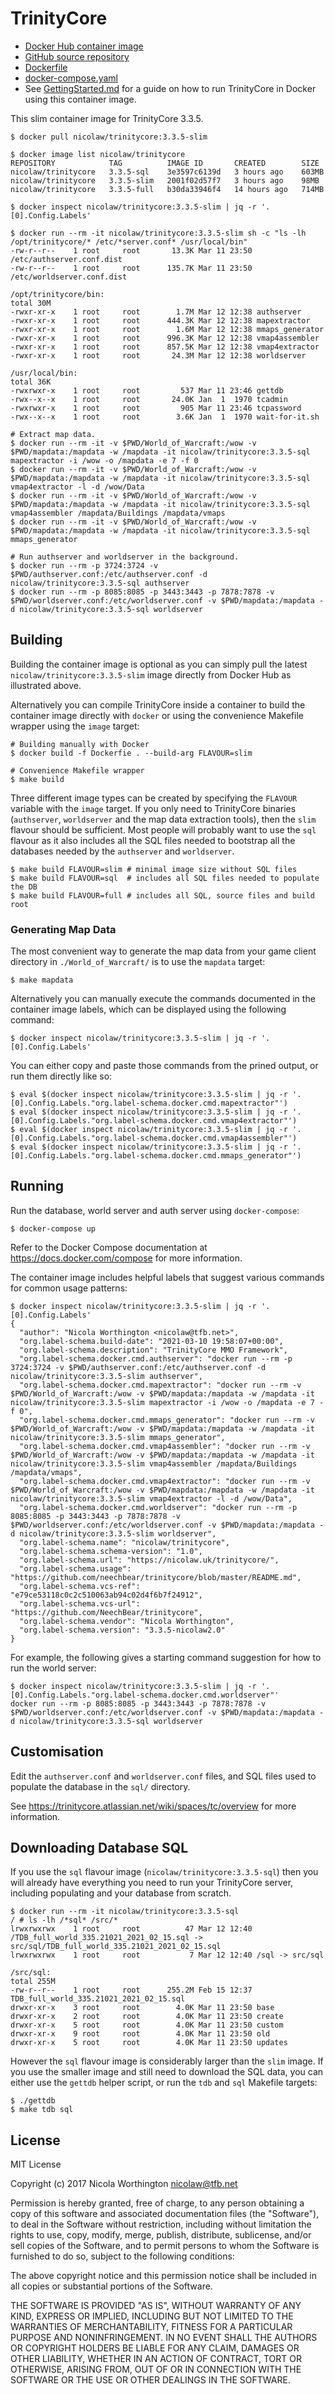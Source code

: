 # TrinityCore

* [Docker Hub container image](https://hub.docker.com/r/nicolaw/trinitycore/)
* [GitHub source repository](https://github.com/NeechBear/trinitycore/)
* [Dockerfile](https://raw.githubusercontent.com/neechbear/trinitycore/master/Dockerfile)
* [docker-compose.yaml](https://raw.githubusercontent.com/neechbear/trinitycore/master/docker-compose.yaml)
* See [GettingStarted.md](https://github.com/neechbear/trinitycore/blob/master/GettingStarted.md)
  for a guide on how to run TrinityCore in Docker using this container image.

This slim container image for TrinityCore 3.3.5.

    $ docker pull nicolaw/trinitycore:3.3.5-slim
    
    $ docker image list nicolaw/trinitycore
    REPOSITORY            TAG          IMAGE ID       CREATED        SIZE
    nicolaw/trinitycore   3.3.5-sql    3e3597c6139d   3 hours ago    603MB
    nicolaw/trinitycore   3.3.5-slim   2001f02d57f7   3 hours ago    98MB
    nicolaw/trinitycore   3.3.5-full   b30da33946f4   14 hours ago   714MB
    
    $ docker inspect nicolaw/trinitycore:3.3.5-slim | jq -r '.[0].Config.Labels'
    
    $ docker run --rm -it nicolaw/trinitycore:3.3.5-slim sh -c "ls -lh /opt/trinitycore/* /etc/*server.conf* /usr/local/bin"
    -rw-r--r--    1 root     root       13.3K Mar 11 23:50 /etc/authserver.conf.dist
    -rw-r--r--    1 root     root      135.7K Mar 11 23:50 /etc/worldserver.conf.dist
    
    /opt/trinitycore/bin:
    total 30M    
    -rwxr-xr-x    1 root     root        1.7M Mar 12 12:38 authserver
    -rwxr-xr-x    1 root     root      444.3K Mar 12 12:38 mapextractor
    -rwxr-xr-x    1 root     root        1.6M Mar 12 12:38 mmaps_generator
    -rwxr-xr-x    1 root     root      996.3K Mar 12 12:38 vmap4assembler
    -rwxr-xr-x    1 root     root      857.5K Mar 12 12:38 vmap4extractor
    -rwxr-xr-x    1 root     root       24.3M Mar 12 12:38 worldserver
    
    /usr/local/bin:
    total 36K    
    -rwxrwxr-x    1 root     root         537 Mar 11 23:46 gettdb
    -rwx--x--x    1 root     root       24.0K Jan  1  1970 tcadmin
    -rwxrwxr-x    1 root     root         905 Mar 11 23:46 tcpassword
    -rwx--x--x    1 root     root        3.6K Jan  1  1970 wait-for-it.sh

    # Extract map data.
    $ docker run --rm -it -v $PWD/World_of_Warcraft:/wow -v $PWD/mapdata:/mapdata -w /mapdata -it nicolaw/trinitycore:3.3.5-sql mapextractor -i /wow -o /mapdata -e 7 -f 0
    $ docker run --rm -it -v $PWD/World_of_Warcraft:/wow -v $PWD/mapdata:/mapdata -w /mapdata -it nicolaw/trinitycore:3.3.5-sql vmap4extractor -l -d /wow/Data
    $ docker run --rm -it -v $PWD/World_of_Warcraft:/wow -v $PWD/mapdata:/mapdata -w /mapdata -it nicolaw/trinitycore:3.3.5-sql vmap4assembler /mapdata/Buildings /mapdata/vmaps
    $ docker run --rm -it -v $PWD/World_of_Warcraft:/wow -v $PWD/mapdata:/mapdata -w /mapdata -it nicolaw/trinitycore:3.3.5-sql mmaps_generator
    
    # Run authserver and worldserver in the background.
    $ docker run --rm -p 3724:3724 -v $PWD/authserver.conf:/etc/authserver.conf -d nicolaw/trinitycore:3.3.5-sql authserver
    $ docker run --rm -p 8085:8085 -p 3443:3443 -p 7878:7878 -v $PWD/worldserver.conf:/etc/worldserver.conf -v $PWD/mapdata:/mapdata -d nicolaw/trinitycore:3.3.5-sql worldserver


## Building

Building the container image is optional as you can simply pull the latest
`nicolaw/trinitycore:3.3.5-slim` image directly from Docker Hub as illustrated
above.

Alternatively you can compile TrinityCore inside a container to build the
container image directly with `docker` or using the convenience Makefile wrapper
using the `image` target:

    # Building manually with Docker
    $ docker build -f Dockerfie . --build-arg FLAVOUR=slim
    
    # Convenience Makefile wrapper
    $ make build

Three different image types can be created by specifying the `FLAVOUR` variable
with the `image` target. If you only need to TrinityCore binaries (`authserver`,
`worldserver` and the map data extraction tools), then the `slim` flavour should
be sufficient. Most people will probably want to use the `sql` flavour as it
also includes all the SQL files needed to bootstrap all the databases needed by
the `authserver` and `worldserver`.

    $ make build FLAVOUR=slim # minimal image size without SQL files
    $ make build FLAVOUR=sql  # includes all SQL files needed to populate the DB
    $ make build FLAVOUR=full # includes all SQL, source files and build root


### Generating Map Data

The most convenient way to generate the map data from your game client directory
in `./World_of_Warcraft/` is to use the `mapdata` target:

    $ make mapdata

Alternatively you can manually execute the commands documented in the container
image labels, which can be displayed using the following command:

    $ docker inspect nicolaw/trinitycore:3.3.5-slim | jq -r '.[0].Config.Labels'

You can either copy and paste those commands from the prined output, or run
them directly like so:

    $ eval $(docker inspect nicolaw/trinitycore:3.3.5-slim | jq -r '.[0].Config.Labels."org.label-schema.docker.cmd.mapextractor"')
    $ eval $(docker inspect nicolaw/trinitycore:3.3.5-slim | jq -r '.[0].Config.Labels."org.label-schema.docker.cmd.vmap4extractor"')
    $ eval $(docker inspect nicolaw/trinitycore:3.3.5-slim | jq -r '.[0].Config.Labels."org.label-schema.docker.cmd.vmap4assembler"')
    $ eval $(docker inspect nicolaw/trinitycore:3.3.5-slim | jq -r '.[0].Config.Labels."org.label-schema.docker.cmd.mmaps_generator"')


## Running

Run the database, world server and auth server using `docker-compose`:

    $ docker-compose up

Refer to the Docker Compose documentation at https://docs.docker.com/compose for
more information.

The container image includes helpful labels that suggest various commands for
common usage patterns:

    $ docker inspect nicolaw/trinitycore:3.3.5-slim | jq -r '.[0].Config.Labels'
    {
      "author": "Nicola Worthington <nicolaw@tfb.net>",
      "org.label-schema.build-date": "2021-03-10 19:58:07+00:00",
      "org.label-schema.description": "TrinityCore MMO Framework",
      "org.label-schema.docker.cmd.authserver": "docker run --rm -p 3724:3724 -v $PWD/authserver.conf:/etc/authserver.conf -d nicolaw/trinitycore:3.3.5-slim authserver",
      "org.label-schema.docker.cmd.mapextractor": "docker run --rm -v $PWD/World_of_Warcraft:/wow -v $PWD/mapdata:/mapdata -w /mapdata -it nicolaw/trinitycore:3.3.5-slim mapextractor -i /wow -o /mapdata -e 7 -f 0",
      "org.label-schema.docker.cmd.mmaps_generator": "docker run --rm -v $PWD/World_of_Warcraft:/wow -v $PWD/mapdata:/mapdata -w /mapdata -it nicolaw/trinitycore:3.3.5-slim mmaps_generator",
      "org.label-schema.docker.cmd.vmap4assembler": "docker run --rm -v $PWD/World_of_Warcraft:/wow -v $PWD/mapdata:/mapdata -w /mapdata -it nicolaw/trinitycore:3.3.5-slim vmap4assembler /mapdata/Buildings /mapdata/vmaps",
      "org.label-schema.docker.cmd.vmap4extractor": "docker run --rm -v $PWD/World_of_Warcraft:/wow -v $PWD/mapdata:/mapdata -w /mapdata -it nicolaw/trinitycore:3.3.5-slim vmap4extractor -l -d /wow/Data",
      "org.label-schema.docker.cmd.worldserver": "docker run --rm -p 8085:8085 -p 3443:3443 -p 7878:7878 -v $PWD/worldserver.conf:/etc/worldserver.conf -v $PWD/mapdata:/mapdata -d nicolaw/trinitycore:3.3.5-slim worldserver",
      "org.label-schema.name": "nicolaw/trinitycore",
      "org.label-schema.schema-version": "1.0",
      "org.label-schema.url": "https://nicolaw.uk/trinitycore/",
      "org.label-schema.usage": "https://github.com/neechbear/trinitycore/blob/master/README.md",
      "org.label-schema.vcs-ref": "e79ce53118c0c2c510063ab94c02d4f6b7f24912",
      "org.label-schema.vcs-url": "https://github.com/NeechBear/trinitycore",
      "org.label-schema.vendor": "Nicola Worthington",
      "org.label-schema.version": "3.3.5-nicolaw2.0"
    }

For example, the following gives a starting command suggestion for how to run
the world server:

    $ docker inspect nicolaw/trinitycore:3.3.5-slim | jq -r '.[0].Config.Labels."org.label-schema.docker.cmd.worldserver"'
    docker run --rm -p 8085:8085 -p 3443:3443 -p 7878:7878 -v $PWD/worldserver.conf:/etc/worldserver.conf -v $PWD/mapdata:/mapdata -d nicolaw/trinitycore:3.3.5-sql worldserver


## Customisation

Edit the `authserver.conf` and `worldserver.conf` files, and SQL files used to
populate the database in the `sql/` directory.

See https://trinitycore.atlassian.net/wiki/spaces/tc/overview for more
information.


## Downloading Database SQL

If you use the `sql` flavour image (`nicolaw/trinitycore:3.3.5-sql`) then you
will already have everything you need to run your TrinityCore server, including
populating and your database from scratch.

    $ docker run --rm -it nicolaw/trinitycore:3.3.5-sql
    / # ls -lh /*sql* /src/*
    lrwxrwxrwx    1 root     root          47 Mar 12 12:40 /TDB_full_world_335.21021_2021_02_15.sql -> src/sql/TDB_full_world_335.21021_2021_02_15.sql
    lrwxrwxrwx    1 root     root           7 Mar 12 12:40 /sql -> src/sql
    
    /src/sql:
    total 255M   
    -rw-r--r--    1 root     root      255.2M Feb 15 12:37 TDB_full_world_335.21021_2021_02_15.sql
    drwxr-xr-x    3 root     root        4.0K Mar 11 23:50 base
    drwxr-xr-x    2 root     root        4.0K Mar 11 23:50 create
    drwxr-xr-x    5 root     root        4.0K Mar 11 23:50 custom
    drwxr-xr-x    9 root     root        4.0K Mar 11 23:50 old
    drwxr-xr-x    5 root     root        4.0K Mar 11 23:50 updates

However the `sql` flavour image is considerably larger than the `slim` image. If
you use the smaller image and still need to download the SQL data, you can either
use the `gettdb` helper script, or run the `tdb` and `sql` Makefile targets:

    $ ./gettdb
    $ make tdb sql


## License

MIT License

Copyright (c) 2017 Nicola Worthington <nicolaw@tfb.net>

Permission is hereby granted, free of charge, to any person obtaining a copy
of this software and associated documentation files (the "Software"), to deal
in the Software without restriction, including without limitation the rights
to use, copy, modify, merge, publish, distribute, sublicense, and/or sell
copies of the Software, and to permit persons to whom the Software is
furnished to do so, subject to the following conditions:

The above copyright notice and this permission notice shall be included in all
copies or substantial portions of the Software.

THE SOFTWARE IS PROVIDED "AS IS", WITHOUT WARRANTY OF ANY KIND, EXPRESS OR
IMPLIED, INCLUDING BUT NOT LIMITED TO THE WARRANTIES OF MERCHANTABILITY,
FITNESS FOR A PARTICULAR PURPOSE AND NONINFRINGEMENT. IN NO EVENT SHALL THE
AUTHORS OR COPYRIGHT HOLDERS BE LIABLE FOR ANY CLAIM, DAMAGES OR OTHER
LIABILITY, WHETHER IN AN ACTION OF CONTRACT, TORT OR OTHERWISE, ARISING FROM,
OUT OF OR IN CONNECTION WITH THE SOFTWARE OR THE USE OR OTHER DEALINGS IN THE
SOFTWARE.

